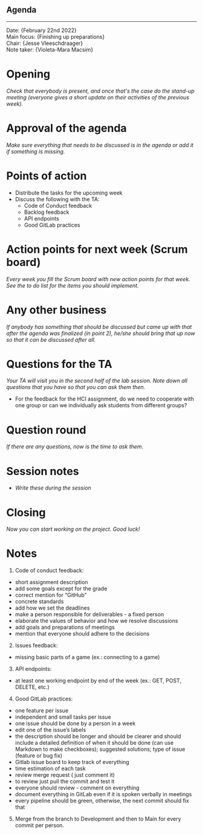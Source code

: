 ## Agenda

---

Date:           {February 22nd 2022}\
Main focus:     {Finishing up preparations}\
Chair:          {Jesse Vleeschdraager}\
Note taker:     {Violeta-Mara Macsim}

# Opening

*Check that everybody is present, and once that's the case do the stand-up meeting (everyone gives a short update on
their activities of the previous week).*

# Approval of the agenda

*Make sure everything that needs to be discussed is in the agenda or add it if something is missing.*

# Points of action

- Distribute the tasks for the upcoming week
- Discuss the following with the TA:
    - Code of Conduct feedback
    - Backlog feedback
    - API endpoints
    - Good GitLab practices

# Action points for next week (Scrum board)

*Every week you fill the Scrum board with new action points for that week. See the to do list for the items you should
implement.*

# Any other business

*If anybody has something that should be discussed but came up with that after the agenda was finalized (in point 2),
he/she should bring that up now so that it can be discussed after all.*

# Questions for the TA

*Your TA will visit you in the second half of the lab session. Note down all questions that you have so that you can ask
them then.*

- For the feedback for the HCI assignment, do we need to cooperate with one group or can we individually ask students
  from different groups?

# Question round

*If there are any questions, now is the time to ask them.*

# Session notes

- *Write these during the session*

# Closing

*Now you can start working on the project. Good luck!*

# Notes

1. Code of conduct feedback:

- short assignment description
- add some goals except for the grade
- correct mention for “GitHub”
- concrete standards
- add how we set the deadlines
- make a person responsible for deliverables - a fixed person
- elaborate the values of behavior and how we resolve discussions
- add goals and preparations of meetings
- mention that everyone should adhere to the decisions

2. Issues feedback:

- missing basic parts of a game (ex.: connecting to a game)


3. API endpoints:

- at least one working endpoint by end of the week (ex.: GET, POST, DELETE, etc.)

4. Good GitLab practices:

- one feature per issue
- independent and small tasks per issue
- one issue should be done by a person in a week
- edit one of the issue’s labels
- the description should be longer and should be clearer and should include a detailed definition of when it should be
  done (can use Markdown to make checkboxes); suggested solutions; type of issue (feature or bug fix)
- Gitlab issue board to keep track of everything
- time estimation of each task
- review merge request ( just comment it)
- to review just pull the commit and test it
- everyone should review - comment on everything
- document everything in GitLab even if it is spoken verbally in meetings
- every pipeline should be green, otherwise, the next commit should fix that

5. Merge from the branch to Development and then to Main for every commit per person.

